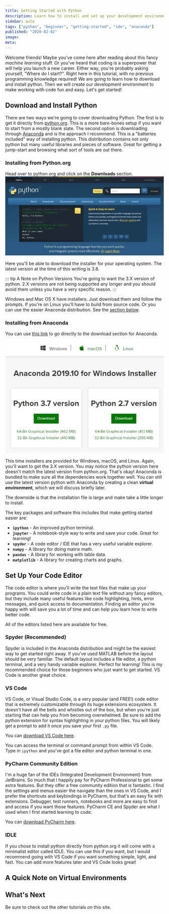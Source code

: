 ```yaml
---
title: Getting Started with Python
description: Learn how to install and set up your development environment for python!
sidebar: auto
tags: ["python", "beginner", "getting-started", "ide", "anaconda"]
published: "2020-02-02"
image:
meta:
---
```


<ArticleTitle />
<TagLinks />

Welcome friends! Maybe you've come here after reading about this fancy *machine
learning* stuff. Or you've heard that coding is a superpower that will help you
launch a new career. Either way, you're probably asking yourself, "Where do I
start?". Right here in this tutorial, with no previous programming knowledge
required! We are going to learn how to download and install python. Then we will
create our development environment to make working with code fun and easy. Let's
get started!

<!-- more -->

## Download and Install Python

There are two ways we're going to cover downloading Python. The first is to get
it directly from [python.org](https://python.org). This is a more bare-bones
setup if you want to start from a mostly blank slate. The second option is
downloading through [Anaconda](https://anaconda.com) and is the approach I recommend.
This is a "batteries included" way of installing python. This distribution
contains not only python but many useful libraries and pieces of software. Great
for getting a jump-start and browsing what sort of tools are out there.

### Installing from Python.org

Head over to python.org and click on the **Downloads** section.
![Python.org](./python-org-website.jpg)

Here you'll be able to download the installer for your operating system.
The latest version at the time of this writing is 3.8.

::: tip A Note on Python Versions
You're going to want the 3.X version of python. 2.X versions are not being
supported any longer and you should avoid them unless you have a very specific
reason.
:::

Windows and Mac OS X have installers. Just download them and follow the prompts.
If you're on Linux you'll have to build from source code. Or you can use the
easier Anaconda distribution. See the
[section below](#installing-from-anaconda).

### Installing from Anaconda

You can use [this link](https://www.anaconda.com/distribution/#download-section)
to go directly to the download section for Anaconda.

![Anaconda Download](./anaconda-download.jpg)

This time installers are provided for Windows, macOS, and Linux. Again, you'll
want to get the 3.X version. You may notice the python version here doesn't
match the latest version from python.org. That's okay! Anaconda is bundled to
make sure all the dependencies work together well. You can still use the latest
version python with Anaconda by creating a clean **virtual environment**, which
we will discuss briefly later.

The downside is that the installation file is large and make take a little
longer to install.

The key packages and software this includes that make getting started easier
are:

* **`ipython`** - An improved python terminal.
* **`jupyter`** - A notebook-style way to write and save your code. Great for learning!
* **`spyder`** - A code editor / IDE that has a very useful variable explorer.
* **`numpy`** - A library for doing matrix math.
* **`pandas`** - A library for working with table data.
* **`matplotlib`** - A library for creating charts and graphs.

## Set Up Your Code Editor

The code editor is where you'll write the text files that make up your programs.
You could write code in a plain text file without any fancy editors, but they
include many useful features like code highlighting, hints, error messages, and
quick access to documentation. Finding an editor you're happy with will save you
a lot of time and can help you learn how to write better code.

All of the editors listed here are available for free.

### Spyder (Recommended)

Spyder is included in the Anaconda distribution and might be the easiest way to
get started right away. If you've used MATLAB before the layout should be very
familiar. The default layout includes a file editor, a python terminal, and a
very handy variable explorer. Perfect for learning! This is my recommended
choice for those beginners who just want to get started. VS Code is another
great choice.

### VS Code

VS Code, or Visual Studio Code, is a very popular (and FREE!) code editor that is extremely
customizable through its huge extensions ecosystem. It doesn't have all the
bells and whistles out of the box, but when you're just starting that can
help you from becoming overwhelmed. Be sure to add the python extension for
syntax highlighting in your python files. You will likely get a prompt to add it
once you save your first `.py` file.

You can [download VS Code here](https://code.visualstudio.com/download).

You can access the terminal or command prompt from within VS Code. Type in
`ipython` and you've got a file editor and python terminal in one.

### PyCharm Community Edition

I'm a huge fan of the IDEs (Integrated Development Environment) from JetBrains.
So much that I happily pay for PyCharm Professional to get some extra features.
But they offer a free community edition that is fantastic. I find the settings
and menus easier the navigate than the ones in VS Code, and I prefer the
shortcuts and keybindings in PyCharm, but that's an easy fix with extensions.
Debugger, test runners, notebooks and more are easy to find and access if you
want those features. PyCharm CE and Spyder are what I used when I first started
learning to code.

You can [download PyCharm here](https://www.jetbrains.com/pycharm/download/).

### IDLE

If you chose to install python directly from python.org it will come with a
minimalist editor called IDLE. You can use this if you want, but I would
recommend going with VS Code if you want something simple, light, and fast. You
can add more features later and VS Code looks great!

## A Quick Note on Virtual Environments

## What's Next

Be sure to check out the other tutorials on this site.
